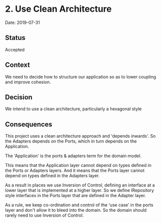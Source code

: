 # 2. Use Clean Architecture

Date: 2019-07-31

## Status

Accepted

## Context

We need to decide how to structure our application so as to lower coupling and improve cohesion.

## Decision

We intend to use a clean architecture, particularly a hexagonal style

## Consequences

This project uses a clean architecture approach and 'depends inwards'. So the Adapters depends on the Ports, which in turn depends on the Application.

The 'Application' is the ports & adapters term for the domain model.

This means that the Application layer cannot depend on types defined in the Ports or Adapters layers. And it means that the Ports layer cannot depend on types defined in the Adapters layer.

As a result in places we use Inversion of Control, defining an interface at a lower layer that is implemented at a higher layer. So we define IRepository style interfaces in the Ports layer that are defined in the Adapter layer.

As a rule, we keep co-ordination and control of the 'use case' in the ports layer and don't allow it to bleed into the domain. So the domain should rarely need to use Inversion of Control.
 
